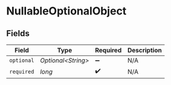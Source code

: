 # NullableOptionalObject


## Fields

| Field               | Type                | Required            | Description         |
| ------------------- | ------------------- | ------------------- | ------------------- |
| `optional`          | *Optional\<String>* | :heavy_minus_sign:  | N/A                 |
| `required`          | *long*              | :heavy_check_mark:  | N/A                 |